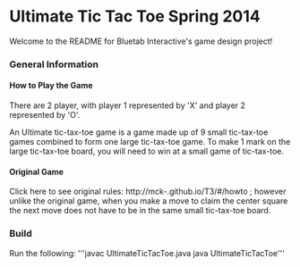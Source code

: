# Ultimate Tic Tac Toe Spring 2014

Welcome to the README for Bluetab Interactive's game design project!

### General Information

#### How to Play the Game
There are 2 player, with player 1 represented by 'X' and player 2 represented
by 'O'. 

An Ultimate tic-tax-toe game is a game made up of 9 small tic-tax-toe games
combined to form one large tic-tax-toe game. To make 1 mark on the large 
tic-tax-toe board, you will need to win at a small game of tic-tax-toe.

#### Original Game
Click here to see original rules: http://mck-.github.io/T3/#/howto ; however
unlike the original game, when you make a move to claim the center square
the next move does not have to be in the same small tic-tax-toe board.

### Build
Run the following:
'''javac UltimateTicTacToe.java
java UltimateTicTacToe'''